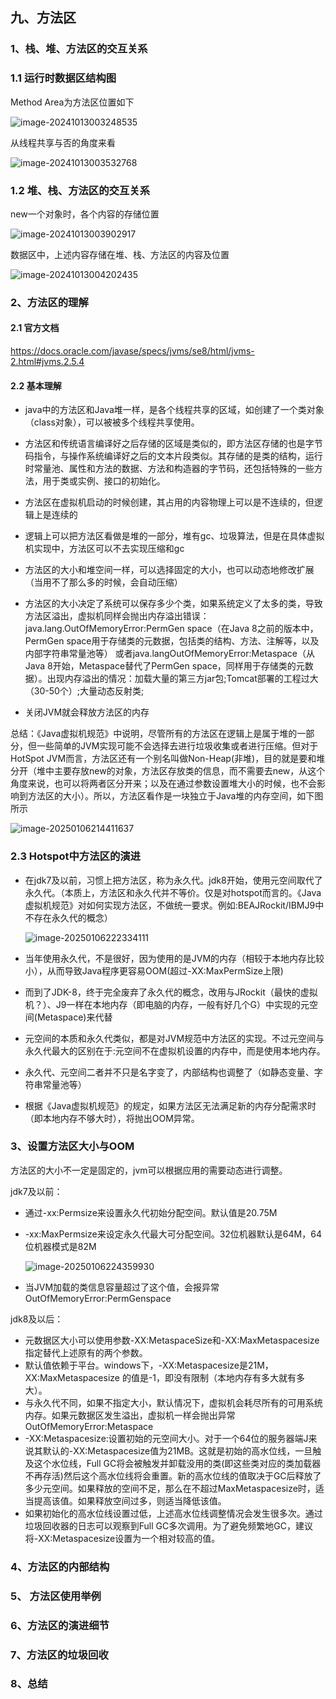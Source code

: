 ## 九、方法区

### 1、栈、堆、方法区的交互关系

### 1.1 运行时数据区结构图

Method Area为方法区位置如下

![image-20241013003248535](%E4%B9%9D%E3%80%81%E6%96%B9%E6%B3%95%E5%8C%BA.assets/image-20241013003248535.png)

从线程共享与否的角度来看

![image-20241013003532768](%E4%B9%9D%E3%80%81%E6%96%B9%E6%B3%95%E5%8C%BA.assets/image-20241013003532768.png)





### 1.2 堆、栈、方法区的交互关系

new一个对象时，各个内容的存储位置

![image-20241013003902917](%E4%B9%9D%E3%80%81%E6%96%B9%E6%B3%95%E5%8C%BA.assets/image-20241013003902917.png)



数据区中，上述内容存储在堆、栈、方法区的内容及位置

![image-20241013004202435](%E4%B9%9D%E3%80%81%E6%96%B9%E6%B3%95%E5%8C%BA.assets/image-20241013004202435.png)



### 2、方法区的理解

#### 2.1 官方文档

https://docs.oracle.com/javase/specs/jvms/se8/html/jvms-2.html#jvms.2.5.4

#### 2.2 基本理解

- java中的方法区和Java堆一样，是各个线程共享的区域，如创建了一个类对象（class对象），可以被被多个线程共享使用。

- 方法区和传统语言编译好之后存储的区域是类似的，即方法区存储的也是字节码指令，与操作系统编译好之后的文本片段类似。其存储的是类的结构，运行时常量池、属性和方法的数据、方法和构造器的字节码，还包括特殊的一些方法，用于类或实例、接口的初始化。

- 方法区在虚拟机启动的时候创建，其占用的内容物理上可以是不连续的，但逻辑上是连续的

-  逻辑上可以把方法区看做是堆的一部分，堆有gc、垃圾算法，但是在具体虚拟机实现中，方法区可以不去实现压缩和gc

- 方法区的大小和堆空间一样，可以选择固定的大小，也可以动态地修改扩展（当用不了那么多的时候，会自动压缩）

- 方法区的大小决定了系统可以保存多少个类，如果系统定义了太多的类，导致方法区溢出，虚拟机同样会抛出内存溢出错误：java.lang.OutOfMemoryError:PermGen space（在Java 8之前的版本中，PermGen space用于存储类的元数据，包括类的结构、方法、注解等，以及内部字符串常量池等） 或者java.langOutOfMemoryError:Metaspace（从Java 8开始，Metaspace替代了PermGen space，同样用于存储类的元数据）。出现内存溢出的情况：加载大量的第三方jar包;Tomcat部署的工程过大（30-50个）;大量动态反射类;

- 关闭JVM就会释放方法区的内存

  

总结：《Java虚拟机规范》中说明，尽管所有的方法区在逻辑上是属于堆的一部分，但一些简单的JVM实现可能不会选择去进行垃圾收集或者进行压缩。但对于HotSpot JVM而言，方法区还有一个别名叫做Non-Heap(非堆)，目的就是要和堆分开（堆中主要存放new的对象，方法区存放类的信息，而不需要去new，从这个角度来说，也可以将两者区分开来；以及在通过参数设置堆大小的时候，也不会影响到方法区的大小）。所以，方法区看作是一块独立于Java堆的内存空间，如下图所示

![image-20250106214411637](%E4%B9%9D%E3%80%81%E6%96%B9%E6%B3%95%E5%8C%BA.assets/image-20250106214411637.png)

### 2.3 Hotspot中方法区的演进

- 在jdk7及以前，习惯上把方法区，称为永久代。jdk8开始，使用元空间取代了永久代。（本质上，方法区和永久代并不等价。仅是对hotspot而言的。《Java虚拟机规范》对如何实现方法区，不做统一要求。例如:BEAJRockit/IBMJ9中不存在永久代的概念）

  ![image-20250106222334111](%E4%B9%9D%E3%80%81%E6%96%B9%E6%B3%95%E5%8C%BA.assets/image-20250106222334111.png)

- 当年使用永久代，不是很好，因为使用的是JVM的内存（相较于本地内存比较小），从而导致Java程序更容易OOM(超过-XX:MaxPermSize上限)

- 而到了JDK-8，终于完全废弃了永久代的概念，改用与JRockit（最快的虚拟机？）、J9一样在本地内存（即电脑的内存，一般有好几个G）中实现的元空间(Metaspace)来代替

- 元空间的本质和永久代类似，都是对JVM规范中方法区的实现。不过元空间与永久代最大的区别在于:元空间不在虚拟机设置的内存中，而是使用本地内存。

- 永久代、元空间二者并不只是名字变了，内部结构也调整了（如静态变量、字符串常量池等）

- 根据《Java虚拟机规范》的规定，如果方法区无法满足新的内存分配需求时（即本地内存不够大时），将抛出OOM异常。

### 3、设置方法区大小与OOM

方法区的大小不一定是固定的，jvm可以根据应用的需要动态进行调整。

jdk7及以前：

- 通过-xx:Permsize来设置永久代初始分配空间。默认值是20.75M

- -xx:MaxPermsize来设定永久代最大可分配空间。32位机器默认是64M，64位机器模式是82M

  ![image-20250106224359930](%E4%B9%9D%E3%80%81%E6%96%B9%E6%B3%95%E5%8C%BA.assets/image-20250106224359930.png)

- 当JVM加载的类信息容量超过了这个值，会报异常OutOfMemoryError:PermGenspace 

jdk8及以后：

- 元数据区大小可以使用参数-XX:MetaspaceSize和-XX:MaxMetaspacesize指定替代上述原有的两个参数。
- 默认值依赖于平台。windows下，-XX:Metaspacesize是21M，XX:MaxMetaspacesize 的值是-1，即没有限制（本地内存有多大就有多大）。
- 与永久代不同，如果不指定大小，默认情况下，虚拟机会耗尽所有的可用系统内存。如果元数据区发生溢出，虚拟机一样会抛出异常OutOfMemoryError:Metaspace
- -XX:Metaspacesize:设置初始的元空间大小。对于一个64位的服务器端J来说其默认的-XX:Metaspacesize值为21MB。这就是初始的高水位线，一旦触及这个水位线，Full GC将会被触发并卸载没用的类(即这些类对应的类加载器不再存活)然后这个高水位线将会重置。新的高水位线的值取决于GC后释放了多少元空间。如果释放的空间不足，那么在不超过MaxMetaspacesize时，适当提高该值。如果释放空间过多，则适当降低该值。
- 如果初始化的高水位线设置过低，上述高水位线调整情况会发生很多次。通过垃圾回收器的日志可以观察到Full GC多次调用。为了避免频繁地GC，建议将-XX:Metaspacesize设置为一个相对较高的值。



### 4、方法区的内部结构

### 5、 方法区使用举例

### 6、方法区的演进细节

### 7、方法区的垃圾回收

### 8、总结



